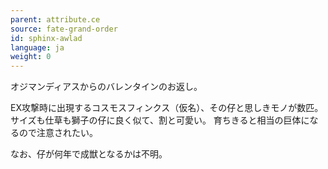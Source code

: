 ```yaml
---
parent: attribute.ce
source: fate-grand-order
id: sphinx-awlad
language: ja
weight: 0
---
```


オジマンディアスからのバレンタインのお返し。

EX攻撃時に出現するコスモスフィンクス（仮名）、その仔と思しきモノが数匹。
サイズも仕草も獅子の仔に良く似て、割と可愛い。
育ちきると相当の巨体になるので注意されたい。

なお、仔が何年で成獣となるかは不明。
